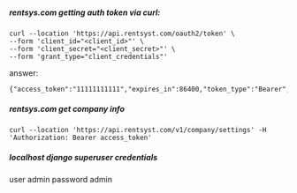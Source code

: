 ##### rentsys.com getting auth token via curl:
```
curl --location 'https://api.rentsyst.com/oauth2/token' \
--form 'client_id="<client_id>"' \
--form 'client_secret="<client_secret>"' \
--form 'grant_type="client_credentials"'
```
answer:
```
{"access_token":"11111111111","expires_in":86400,"token_type":"Bearer","scope":null}
```
##### rentsys.com get company info
```
curl --location 'https://api.rentsyst.com/v1/company/settings' -H 'Authorization: Bearer access_token'
```

##### localhost django superuser credentials
user admin
password  admin
